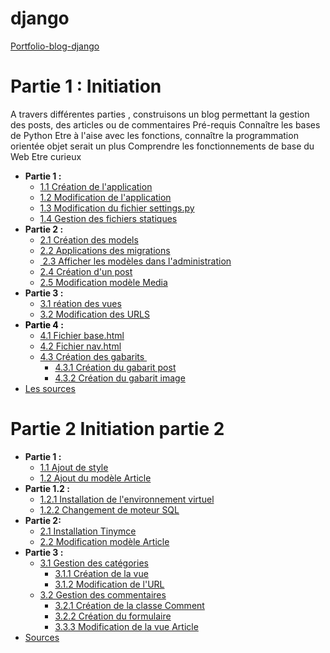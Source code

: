 # django
<a target="_blank" href="https://portfolio.kevinlamarque.fr/blog/app/django/">Portfolio-blog-django</a>
# Partie 1 : Initiation
A travers différentes parties , construisons un blog permettant la gestion des posts, des articles ou de commentaires
Pré-requis
Connaître les bases de Python
Etre à l'aise avec les fonctions, connaître la programmation orientée objet serait un plus
Comprendre les fonctionnements de base du Web
Etre curieux

<ul>
<li><strong>Partie 1 :&nbsp;</strong>
<ul>
<li><a href="#create_app">1.1 Cr&eacute;ation de l'application</a></li>
<li><a href="#update_app">1.2 Modification de l'application</a></li>
<li><a href="#update_setting">1.3 Modification du fichier settings.py</a></li>
<li><a href="#static_files">1.4 Gestion des fichiers statiques </a></li>
</ul>
</li>
<li><strong>Partie 2 :&nbsp;</strong>
<ul>
<li><a href="#create_models">2.1 Cr&eacute;ation des models</a></li>
<li><a href="#app_migrate">2.2 Applications des migrations </a></li>
<li><a href="#model_admin">&nbsp;2.3 Afficher les mod&egrave;les dans l'administration</a></li>
<li><a href="#create_post">2.4 Cr&eacute;ation d'un post </a></li>
<li><a href="#update_model_media">2.5 Modification mod&egrave;le Media</a></li>
</ul>
</li>
<li><strong>Partie 3 :&nbsp;</strong>
<ul>
<li><a href="#create_views">3.1&nbsp;</a><a href="#create_views">r&eacute;ation des vues</a></li>
<li><span style="color: #000000;"><a href="#update_urls">3.2 Modification des URLS </a></span></li>
</ul>
</li>
<li><strong><span style="color: #000000;">Partie 4 :</span></strong>
<ul>
<li><span style="color: #000000;"><a href="#base_html">4.1 Fichier base.html</a></span></li>
<li><span style="color: #000000;"><a href="#nav_">4.2 Fichier nav.html</a></span></li>
<li><span style="color: #000000;"><a href="#gabarit">4.3 Cr&eacute;ation des gabarits&nbsp;</a></span>
<ul>
<li><span ><a href="#posts_gabarit">4.3.1 Cr&eacute;ation du gabarit post </a></span></li>
<li><span><a href="#gabarit_image">4.3.2 Cr&eacute;ation du gabarit image</a></span></li>
</ul>
</li>
</ul>
</li>
<li><span><a href="#sources">Les sources</a></span></li>
</ul>

# Partie 2 Initiation partie 2 
<ul>
<li><strong>Partie 1 :</strong>
<ul>
<li><a href="#add_style">1.1 Ajout de style</a></li>
<li><a href="#add_article">1.2 Ajout du mod&egrave;le Article</a></li>
</ul>
</li>
<li><strong>Partie 1.2 :</strong>
<ul>
<li><a href="#add_venv">1.2.1 Installation de l'environnement virtuel</a></li>
<li><a href="#add_sql"> 1.2.2 Changement de moteur SQL</a></li>
</ul>
</li>
<li><strong>Partie 2:&nbsp;</strong>
<ul>
<li><a href="#add_tinymce">2.1 Installation Tinymce</a></li>
<li><a href="#update_article">2.2 Modification mod&egrave;le Article</a></li>
</ul>
</li>
<li><strong>Partie 3 :&nbsp;</strong>
<ul>
<li><a href="#search_cat">3.1 Gestion des cat&eacute;gories </a>
<ul>
<li><a href="#create_vue_cat">3.1.1 Cr&eacute;ation de la vue</a></li>
<li><a href="#update_url_cat">3.1.2 Modification de l'URL</a></li>
</ul>
</li>
<li><a href="#gestion_comment">3.2 Gestion des commentaires</a>
<ul>
<li><a href="#create_model_comment">3.2.1 Cr&eacute;ation de la classe Comment</a></li>
<li><a href="#create_form">3.2.2 Cr&eacute;ation du formulaire</a></li>
<li><a href="#update_view_article">3.3.3 Modification de la vue Article</a></li>
</ul>
</li>
</ul>
</li>
<li><a href="#sources">Sources</a></li>
</ul>

